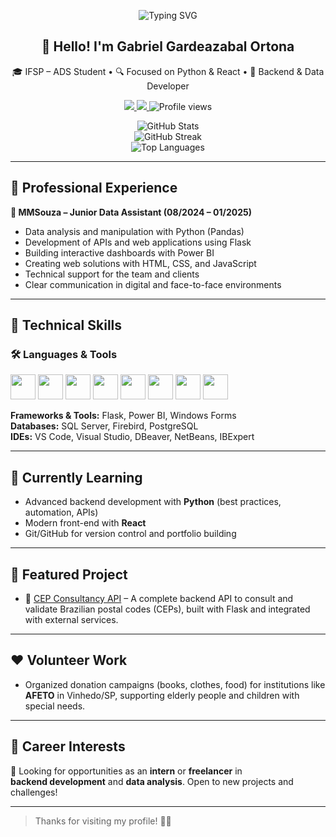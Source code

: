 <p align="center">
  <img src="https://readme-typing-svg.herokuapp.com?font=Fira+Code&size=22&pause=1000&color=1AB2FF&center=true&vCenter=true&width=500&lines=Welcome!;Turning+data+into+solutions+that+matter.;Back-End+Developer+with+a+purpose.;Driven+by+learning+and+real-world+impact." alt="Typing SVG" />
</p>

<h2 align="center">👋 Hello! I'm Gabriel Gardeazabal Ortona</h2>

<p align="center">
  🎓 IFSP – ADS Student • 🔍 Focused on Python & React • 💼 Backend & Data Developer
</p>

<p align="center">
  <a href="mailto:ortonabusiness@gmail.com">
    <img src="https://img.shields.io/badge/Email-ortonabusiness@gmail.com-red?style=for-the-badge" />
  </a>
  <a href="https://www.linkedin.com/in/gabriel-gardeazabal-ortona-8332511ab">
    <img src="https://img.shields.io/badge/LinkedIn-Gabriel%20Ortona-blue?style=for-the-badge&logo=linkedin" />
  </a>
  <img src="https://komarev.com/ghpvc/?username=Gortona-dev&style=for-the-badge" alt="Profile views" />
</p>


<p align="center">
  <img src="https://github-readme-stats.vercel.app/api?username=Gortona-dev&show_icons=true&theme=tokyonight" alt="GitHub Stats" />
  <br />
  <img src="https://streak-stats.demolab.com?user=Gortona-dev&theme=tokyonight" alt="GitHub Streak" />
  <br />
  <img src="https://github-readme-stats.vercel.app/api/top-langs/?username=Gortona-dev&layout=compact&theme=tokyonight" alt="Top Languages" />
</p>

---

## 💼 Professional Experience

**🔹 MMSouza – Junior Data Assistant (08/2024 – 01/2025)**  
- Data analysis and manipulation with Python (Pandas)  
- Development of APIs and web applications using Flask  
- Building interactive dashboards with Power BI  
- Creating web solutions with HTML, CSS, and JavaScript  
- Technical support for the team and clients  
- Clear communication in digital and face-to-face environments

---

## 🧠 Technical Skills

### 🛠️ Languages & Tools

<p align="left">
  <img src="https://cdn.jsdelivr.net/gh/devicons/devicon/icons/python/python-original.svg" height="40" />
  <img src="https://cdn.jsdelivr.net/gh/devicons/devicon/icons/react/react-original.svg" height="40" />
  <img src="https://cdn.jsdelivr.net/gh/devicons/devicon/icons/csharp/csharp-original.svg" height="40" />
  <img src="https://cdn.jsdelivr.net/gh/devicons/devicon/icons/javascript/javascript-original.svg" height="40" />
  <img src="https://cdn.jsdelivr.net/gh/devicons/devicon/icons/html5/html5-original.svg" height="40" />
  <img src="https://cdn.jsdelivr.net/gh/devicons/devicon/icons/css3/css3-original.svg" height="40" />
  <img src="https://cdn.jsdelivr.net/gh/devicons/devicon/icons/postgresql/postgresql-original.svg" height="40" />
  <img src="https://cdn.jsdelivr.net/gh/devicons/devicon/icons/sqlite/sqlite-original.svg" height="40" />
</p>

**Frameworks & Tools:** Flask, Power BI, Windows Forms  
**Databases:** SQL Server, Firebird, PostgreSQL  
**IDEs:** VS Code, Visual Studio, DBeaver, NetBeans, IBExpert

---

## 🧩 Currently Learning

- Advanced backend development with **Python** (best practices, automation, APIs)  
- Modern front-end with **React**  
- Git/GitHub for version control and portfolio building

---

## 🚀 Featured Project

- 🔗 [CEP Consultancy API](https://github.com/Gortona-dev/cep-consultancy-api) – A complete backend API to consult and validate Brazilian postal codes (CEPs), built with Flask and integrated with external services.

---

## ❤️ Volunteer Work

- Organized donation campaigns (books, clothes, food) for institutions like **AFETO** in Vinhedo/SP, supporting elderly people and children with special needs.

---

## 📌 Career Interests

🎯 Looking for opportunities as an **intern** or **freelancer** in  
**backend development** and **data analysis**. Open to new projects and challenges!

---

> Thanks for visiting my profile! 🤝💛

